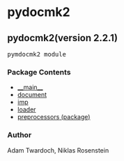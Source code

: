 <h1 id="pydocmk2">pydocmk2</h1>

<h2>pydocmk2(<span class="info">version 2.2.1)</h2> <div class="module">  <div class="docstring">
<pre class="doc">pymdocmk2 module</pre>
</div>  <div class="modules"><h3>Package Contents</h3><ul class="list"><li><a href="./pydocmk2.__main__.html">__main__</a></li><li><a href="./pydocmk2.document.html">document</a></li><li><a href="./pydocmk2.imp.html">imp</a></li><li><a href="./pydocmk2.loader.html">loader</a></li><li><a href="./pydocmk2.preprocessors.html"><span class="package-name">preprocessors</span> (package)</a></li></ul></div><div class="author"><h3>Author</h3>Adam Twardoch, Niklas Rosenstein</div></div>
